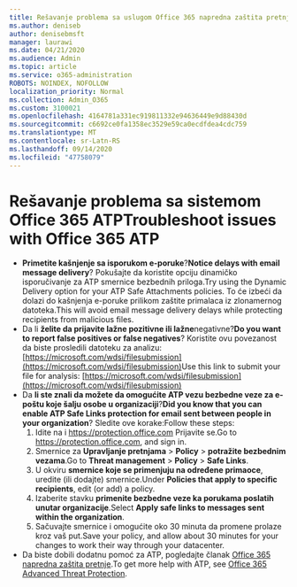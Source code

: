 ```yaml
---
title: Rešavanje problema sa uslugom Office 365 napredna zaštita pretnje (ATP)
ms.author: deniseb
author: denisebmsft
manager: laurawi
ms.date: 04/21/2020
ms.audience: Admin
ms.topic: article
ms.service: o365-administration
ROBOTS: NOINDEX, NOFOLLOW
localization_priority: Normal
ms.collection: Admin_O365
ms.custom: 3100021
ms.openlocfilehash: 4164781a331ec919811332e94636449e9d88430d
ms.sourcegitcommit: c6692ce0fa1358ec3529e59ca0ecdfdea4cdc759
ms.translationtype: MT
ms.contentlocale: sr-Latn-RS
ms.lasthandoff: 09/14/2020
ms.locfileid: "47758079"
---
```

# <a name="troubleshoot-issues-with-office-365-atp"></a><span data-ttu-id="3d4a3-102">Rešavanje problema sa sistemom Office 365 ATP</span><span class="sxs-lookup"><span data-stu-id="3d4a3-102">Troubleshoot issues with Office 365 ATP</span></span>

- <span data-ttu-id="3d4a3-103">**Primetite kašnjenje sa isporukom e-poruke**?</span><span class="sxs-lookup"><span data-stu-id="3d4a3-103">**Notice delays with email message delivery**?</span></span> <span data-ttu-id="3d4a3-104">Pokušajte da koristite opciju dinamičko isporučivanje za ATP smernice bezbednih priloga.</span><span class="sxs-lookup"><span data-stu-id="3d4a3-104">Try using the Dynamic Delivery option for your ATP Safe Attachments policies.</span></span> <span data-ttu-id="3d4a3-105">To će izbeći da dolazi do kašnjenja e-poruke prilikom zaštite primalaca iz zlonamernog datoteka.</span><span class="sxs-lookup"><span data-stu-id="3d4a3-105">This will avoid email message delivery delays while protecting recipients from malicious files.</span></span>
- <span data-ttu-id="3d4a3-106">Da li **želite da prijavite lažne pozitivne ili lažne**negativne?</span><span class="sxs-lookup"><span data-stu-id="3d4a3-106">**Do you want to report false positives or false negatives**?</span></span> <span data-ttu-id="3d4a3-107">Koristite ovu povezanost da biste prosledili datoteku za analizu: [https://microsoft.com/wdsi/filesubmission](https://microsoft.com/wdsi/filesubmission)</span><span class="sxs-lookup"><span data-stu-id="3d4a3-107">Use this link to submit your file for analysis: [https://microsoft.com/wdsi/filesubmission](https://microsoft.com/wdsi/filesubmission)</span></span>
- <span data-ttu-id="3d4a3-108">Da **li ste znali da možete da omogućite ATP vezu bezbedne veze za e-poštu koje šalju osobe u organizaciji**?</span><span class="sxs-lookup"><span data-stu-id="3d4a3-108">**Did you know that you can enable ATP Safe Links protection for email sent between people in your organization**?</span></span> <span data-ttu-id="3d4a3-109">Sledite ove korake:</span><span class="sxs-lookup"><span data-stu-id="3d4a3-109">Follow these steps:</span></span>
    1. <span data-ttu-id="3d4a3-110">Idite na i https://protection.office.com Prijavite se.</span><span class="sxs-lookup"><span data-stu-id="3d4a3-110">Go to https://protection.office.com, and sign in.</span></span>
    2. <span data-ttu-id="3d4a3-111">Smernice za **Upravljanje pretnjama**  >  **Policy**  >  **potražite bezbednim vezama**.</span><span class="sxs-lookup"><span data-stu-id="3d4a3-111">Go to **Threat management** > **Policy** > **Safe Links**.</span></span>
    3. <span data-ttu-id="3d4a3-112">U okviru **smernice koje se primenjuju na određene primaoce**, uredite (ili dodajte) smernice.</span><span class="sxs-lookup"><span data-stu-id="3d4a3-112">Under **Policies that apply to specific recipients**, edit (or add) a policy.</span></span>
    4. <span data-ttu-id="3d4a3-113">Izaberite stavku **primenite bezbedne veze ka porukama poslatih unutar organizacije**.</span><span class="sxs-lookup"><span data-stu-id="3d4a3-113">Select **Apply safe links to messages sent within the organization**.</span></span>
    5. <span data-ttu-id="3d4a3-114">Sačuvajte smernice i omogućite oko 30 minuta da promene prolaze kroz vaš put.</span><span class="sxs-lookup"><span data-stu-id="3d4a3-114">Save your policy, and allow about 30 minutes for your changes to work their way through your datacenter.</span></span>
- <span data-ttu-id="3d4a3-115">Da biste dobili dodatnu pomoć za ATP, pogledajte članak [Office 365 napredna zaštita pretnje](https://docs.microsoft.com/microsoft-365/security/office-365-security/office-365-atp).</span><span class="sxs-lookup"><span data-stu-id="3d4a3-115">To get more help with ATP, see [Office 365 Advanced Threat Protection](https://docs.microsoft.com/microsoft-365/security/office-365-security/office-365-atp).</span></span>